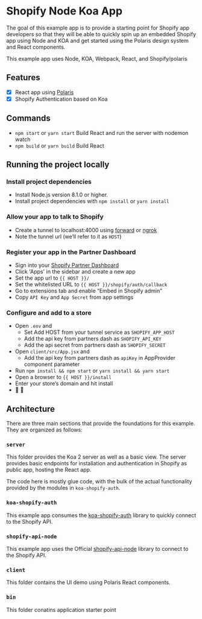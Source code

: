 
# Shopify Node Koa App

The goal of this example app is to provide a starting point for Shopify app developers so that they will be able to quickly spin up an embedded 
Shopify app using Node and KOA and get started using the Polaris design system and React components.

This example app uses Node, KOA, Webpack, React, and Shopify/polaris

## Features
- [x] React app using [Polaris](https://polaris.shopify.com/)
- [x] Shopify Authentication based on Koa

## Commands
- `npm start` or `yarn start` Build React and run the server with nodemon watch
- `npm build` or `yarn build` Build React

## Running the project locally

### Install project dependencies
- Install Node.js version 8.1.0 or higher.
- Install project dependencies with `npm install` or `yarn install`

### Allow your app to talk to Shopify
- Create a tunnel to localhost:4000 using [forward](https://forwardhq.com/) or [ngrok](https://ngrok.com/)
- Note the tunnel url (we’ll refer to it as `HOST`)

### Register your app in the Partner Dashboard
- Sign into your [Shopify Partner Dashboard](https://partners.shopify.com/organizations)
- Click 'Apps' in the sidebar and create a new app
- Set the app url to `{{ HOST }}/`
- Set the whitelisted URL to `{{ HOST }}/shopify/auth/callback`
- Go to extensions tab and enable “Embed in Shopify admin”
- Copy `API Key` and `App Secret` from app settings

### Configure and add to a store
- Open `.env` and
  - Set Add HOST from your tunnel service as `SHOPIFY_APP_HOST`
  - Add the api key from partners dash as `SHOPIFY_API_KEY`
  - Add the api secret from partners dash as `SHOPIFY_SECRET`
- Open `client/src/App.jsx` and
   - Add the api key from partners dash as `apiKey` in AppProvider component parameter 
- Run `npm install && npm start` or `yarn install && yarn start`
- Open a browser to `{{ HOST }}/install`
- Enter your store’s domain and hit install
- 🚀 🎉

## Architecture

There are three main sections that provide the foundations for this example. They are organized as follows:

### `server`
This folder provides the Koa 2 server as well as a basic view.
The server provides basic endpoints for installation and authentication in Shopify as public app, hosting the React app.

The code here is mostly glue code, with the bulk of the actual functionality provided by the modules in `koa-shopify-auth`.

### `koa-shopify-auth`
This example app consumes the [koa-shopify-auth](https://github.com/Shopify/quilt/tree/master/packages/koa-shopify-auth) library to quickly connect to the Shopify API.

### `shopify-api-node`
This example app uses the Official [shopify-api-node](https://github.com/MONEI/Shopify-api-node) library to connect to the Shopify API.

### `client`
This folder contains the UI demo using Polaris React components.

### `bin`
This folder conatins application starter point